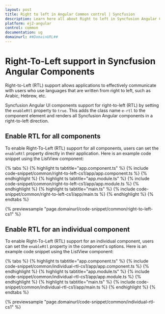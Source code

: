 ```yaml
---
layout: post
title: Right to left in Angular Common control | Syncfusion
description: Learn here all about Right to left in Syncfusion Angular Common control of Syncfusion Essential JS 2 and more.
platform: ej2-angular
control: common
documentation: ug
domainurl: ##DomainURL##
---
```


# Right-To-Left support in Syncfusion Angular Components

Right-to-Left (RTL) support allows applications to effectively communicate with users who use languages that are written from right to left, such as Arabic, Hebrew, etc.

Syncfusion Angular UI components support for right-to-left (RTL) by setting the `enableRtl` property to `true`. This adds the class name `e-rtl` to the component element and renders all Syncfusion Angular components in a right-to-left direction.

## Enable RTL for all components

To enable Right-To-Left (RTL) support for all components, users can set the `enableRtl` property directly in their application. Here is an example code snippet using the ListView component:

{% tabs %}
{% highlight ts tabtitle="app.component.ts" %}
{% include code-snippet/common/right-to-left-cs1/app/app.component.ts %}
{% endhighlight %}
{% highlight ts tabtitle="app.module.ts" %}
{% include code-snippet/common/right-to-left-cs1/app/app.module.ts %}
{% endhighlight %}
{% highlight ts tabtitle="main.ts" %}
{% include code-snippet/common/right-to-left-cs1/app/main.ts %}
{% endhighlight %}
{% endtabs %}
  
{% previewsample "page.domainurl/code-snippet/common/right-to-left-cs1" %}

## Enable RTL for an individual component

To enable Right-To-Left (RTL) support for an individual component, users can set the `enableRtl` property in the component's options. Here is an example code snippet using the ListView component:

{% tabs %}
{% highlight ts tabtitle="app.component.ts" %}
{% include code-snippet/common/individual-rtl-cs1/app/app.component.ts %}
{% endhighlight %}
{% highlight ts tabtitle="app.module.ts" %}
{% include code-snippet/common/individual-rtl-cs1/app/app.module.ts %}
{% endhighlight %}
{% highlight ts tabtitle="main.ts" %}
{% include code-snippet/common/individual-rtl-cs1/app/main.ts %}
{% endhighlight %}
{% endtabs %}
  
{% previewsample "page.domainurl/code-snippet/common/individual-rtl-cs1" %}
